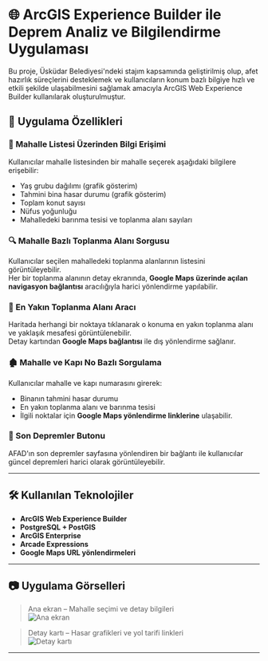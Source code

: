 # 🌐 ArcGIS Experience Builder ile Deprem Analiz ve Bilgilendirme Uygulaması

Bu proje, Üsküdar Belediyesi'ndeki stajım kapsamında geliştirilmiş olup, afet hazırlık süreçlerini desteklemek ve kullanıcıların konum bazlı bilgiye hızlı ve etkili şekilde ulaşabilmesini sağlamak amacıyla ArcGIS Web Experience Builder kullanılarak oluşturulmuştur.

## 🧩 Uygulama Özellikleri

### 🔹 Mahalle Listesi Üzerinden Bilgi Erişimi
Kullanıcılar mahalle listesinden bir mahalle seçerek aşağıdaki bilgilere erişebilir:
- Yaş grubu dağılımı (grafik gösterim)
- Tahmini bina hasar durumu (grafik gösterim)
- Toplam konut sayısı
- Nüfus yoğunluğu
- Mahalledeki barınma tesisi ve toplanma alanı sayıları

### 🔍 Mahalle Bazlı Toplanma Alanı Sorgusu
Kullanıcılar seçilen mahalledeki toplanma alanlarının listesini görüntüleyebilir.  
Her bir toplanma alanının detay ekranında, **Google Maps üzerinde açılan navigasyon bağlantısı** aracılığıyla harici yönlendirme yapılabilir.

### 📍 En Yakın Toplanma Alanı Aracı
Haritada herhangi bir noktaya tıklanarak o konuma en yakın toplanma alanı ve yaklaşık mesafesi görüntülenebilir.  
Detay kartından **Google Maps bağlantısı** ile dış yönlendirme sağlanır.

### 🏚️ Mahalle ve Kapı No Bazlı Sorgulama
Kullanıcılar mahalle ve kapı numarasını girerek:
- Binanın tahmini hasar durumu
- En yakın toplanma alanı ve barınma tesisi
- İlgili noktalar için **Google Maps yönlendirme linklerine** ulaşabilir.

### 📡 Son Depremler Butonu
AFAD'ın son depremler sayfasına yönlendiren bir bağlantı ile kullanıcılar güncel depremleri harici olarak görüntüleyebilir.

---

## 🛠️ Kullanılan Teknolojiler

- **ArcGIS Web Experience Builder**
- **PostgreSQL + PostGIS**
- **ArcGIS Enterprise**
- **Arcade Expressions**
- **Google Maps URL yönlendirmeleri**

---

## 📷 Uygulama Görselleri

> Ana ekran – Mahalle seçimi ve detay bilgileri  
> ![Ana ekran](screenshots/ana_ekran.png)

> Detay kartı – Hasar grafikleri ve yol tarifi linkleri  
> ![Detay kartı](screenshots/detay_kart.png)

---
